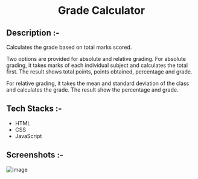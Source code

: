 # <p align="center">Grade Calculator</p>

## Description :-

Calculates the grade based on total marks scored. 

Two options are provided for absolute and relative grading.
For absolute grading, it takes marks of each individual subject and calculates the total first. The result shows total points, points obtained, percentage and grade.

For relative grading, it takes the mean and standard deviation of the class and calculates the grade. The result show the percentage and grade.

## Tech Stacks :-

- HTML
- CSS
- JavaScript

## Screenshots :-

![image](https://github.com/Rakesh9100/CalcDiverse/assets/73993775/130c4a11-6375-418b-b511-0e8e86a8c2bb)
